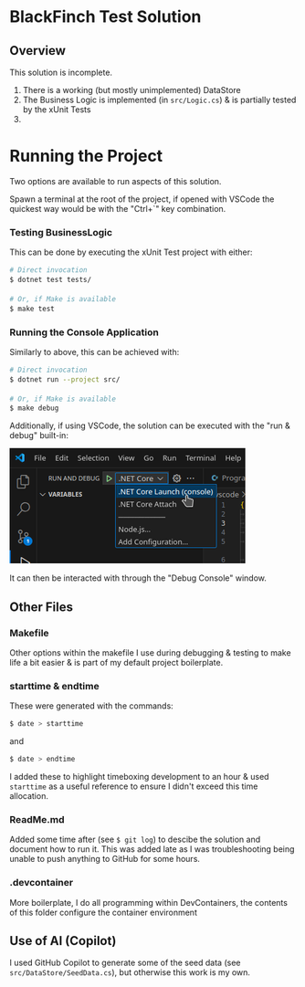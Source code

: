 # BlackFinch Test Solution

## Overview

This solution is incomplete.

1. There is a working (but mostly unimplemented) DataStore
2. The Business Logic is implemented (in `src/Logic.cs`) & is partially tested
   by the xUnit Tests
3. 

# Running the Project

Two options are available to run aspects of this solution.

Spawn a terminal at the root of the project, if opened with VSCode the quickest
way would be with the "Ctrl+`" key combination.

### Testing BusinessLogic

This can be done by executing the xUnit Test project with either:

```bash
# Direct invocation
$ dotnet test tests/

# Or, if Make is available
$ make test
```

### Running the Console Application

Similarly to above, this can be achieved with:

```bash
# Direct invocation
$ dotnet run --project src/

# Or, if Make is available
$ make debug
```

Additionally, if using VSCode, the solution can be executed with the "run &
debug" built-in:

![Built-in Launcher](documentation/images/run-and-debug.png)

It can then be interacted with through the "Debug Console" window.

## Other Files

### Makefile

Other options within the makefile I use during debugging & testing to make life
a bit easier & is part of my default project boilerplate.

### starttime & endtime

These were generated with the commands:

```bash
$ date > starttime
```

and

```bash
$ date > endtime
```

I added these to highlight timeboxing development to an hour & used `starttime`
as a useful reference to ensure I didn't exceed this time allocation.

### ReadMe.md

Added some time after (see `$ git log`) to descibe the solution and document how
to run it. This was added late as I was troubleshooting being unable to push
anything to GitHub for some hours.

### .devcontainer

More boilerplate, I do all programming within DevContainers, the contents of
this folder configure the container environment

## Use of AI (Copilot)

I used GitHub Copilot to generate some of the seed data (see `src/DataStore/SeedData.cs`), but otherwise this work is my own.
